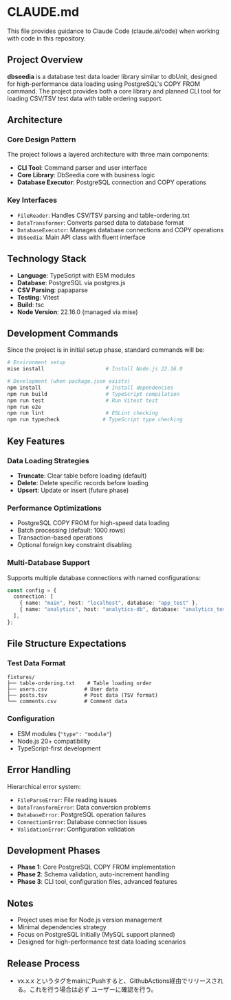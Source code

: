 # CLAUDE.md

This file provides guidance to Claude Code (claude.ai/code) when working with code in this repository.

## Project Overview

**dbseedia** is a database test data loader library similar to dbUnit, designed for high-performance data loading using PostgreSQL's COPY FROM command. The project provides both a core library and planned CLI tool for loading CSV/TSV test data with table ordering support.

## Architecture

### Core Design Pattern

The project follows a layered architecture with three main components:

- **CLI Tool**: Command parser and user interface
- **Core Library**: DbSeedia core with business logic
- **Database Executor**: PostgreSQL connection and COPY operations

### Key Interfaces

- `FileReader`: Handles CSV/TSV parsing and table-ordering.txt
- `DataTransformer`: Converts parsed data to database format
- `DatabaseExecutor`: Manages database connections and COPY operations
- `DbSeedia`: Main API class with fluent interface

## Technology Stack

- **Language**: TypeScript with ESM modules
- **Database**: PostgreSQL via postgres.js
- **CSV Parsing**: papaparse
- **Testing**: Vitest
- **Build**: tsc
- **Node Version**: 22.16.0 (managed via mise)

## Development Commands

Since the project is in initial setup phase, standard commands will be:

```bash
# Environment setup
mise install                    # Install Node.js 22.16.0

# Development (when package.json exists)
npm install                     # Install dependencies
npm run build                   # TypeScript compilation
npm run test                    # Run Vitest test
npm run e2e
npm run lint                    # ESLint checking
npm run typecheck              # TypeScript type checking
```

## Key Features

### Data Loading Strategies

- **Truncate**: Clear table before loading (default)
- **Delete**: Delete specific records before loading
- **Upsert**: Update or insert (future phase)

### Performance Optimizations

- PostgreSQL COPY FROM for high-speed data loading
- Batch processing (default: 1000 rows)
- Transaction-based operations
- Optional foreign key constraint disabling

### Multi-Database Support

Supports multiple database connections with named configurations:

```typescript
const config = {
  connection: [
    { name: "main", host: "localhost", database: "app_test" },
    { name: "analytics", host: "analytics-db", database: "analytics_test" },
  ],
};
```

## File Structure Expectations

### Test Data Format

```
fixtures/
├── table-ordering.txt    # Table loading order
├── users.csv            # User data
├── posts.tsv            # Post data (TSV format)
└── comments.csv         # Comment data
```

### Configuration

- ESM modules (`"type": "module"`)
- Node.js 20+ compatibility
- TypeScript-first development

## Error Handling

Hierarchical error system:

- `FileParseError`: File reading issues
- `DataTransformError`: Data conversion problems
- `DatabaseError`: PostgreSQL operation failures
- `ConnectionError`: Database connection issues
- `ValidationError`: Configuration validation

## Development Phases

- **Phase 1**: Core PostgreSQL COPY FROM implementation
- **Phase 2**: Schema validation, auto-increment handling
- **Phase 3**: CLI tool, configuration files, advanced features

## Notes

- Project uses mise for Node.js version management
- Minimal dependencies strategy
- Focus on PostgreSQL initially (MySQL support planned)
- Designed for high-performance test data loading scenarios

## Release Process

- vx.x.x というタグをmainにPushすると、GithubActions経由でリリースされる。これを行う場合は必ず ユーザーに確認を行う。